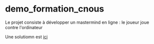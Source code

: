 demo_formation_cnous
====================

Le projet consiste à développer un mastermind en ligne : le joueur joue contre l'ordinateur

Une solutiomn est [ici](https://github.com/vladtischenko/codebreaker)
